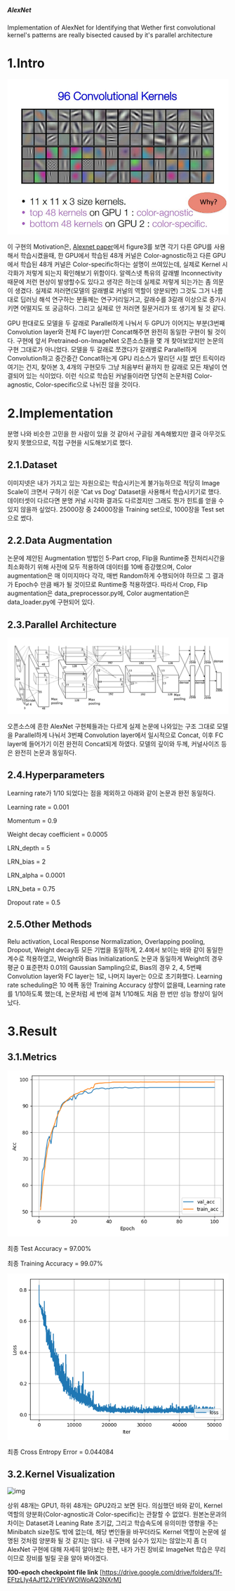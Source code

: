 ##### AlexNet
Implementation of AlexNet for Identifying that Wether first convolutional kernel's patterns are really bisected caused by it's parallel architecture

# 1.Intro
![img](./images/img.jpg)



이 구현의 Motivation은, [Alexnet paper](https://papers.nips.cc/paper/4824-imagenet-classification-with-deep-convolutional-neural-networks.pdf)에서 figure3를 보면 각기 다른 GPU를 사용해서 학습시켰을때, 한 GPU에서 학습된 48개 커널은 Color-agnostic하고 다른 GPU에서 학습된 48개 커널은 Color-specific하다는 설명이 쓰여있는데, 실제로 Kernel 시각화가 저렇게 되는지 확인해보기 위함이다. 알렉스넷 특유의 갈래별 Inconnectivity 때문에 저런 현상이 발생할수도 있다고 생각은 하는데 실제로 저렇게 되는가는 좀 의문이 생겼다. 실제로 저러면(모델의 갈래별로 커널의 역할이 양분되면) 그것도 그거 나름대로 딥러닝 해석 연구하는 분들께는 연구거리일거고, 갈래수를 3갈래 이상으로 증가시키면 어떨지도 또 궁금하다. 그리고 실제로 안 저러면 질문거리가 또 생기게 될 것 같다.


GPU 한대로도 모델을 두 갈래로 Parallel하게 나눠서 두 GPU가 이어지는 부분(3번째 Convolution layer와 전체 FC layer)만 Concat해주면 완전히 동일한 구현이 될 것이다. 
구현에 앞서 Pretrained-on-ImageNet 오픈소스들을 몇 개 찾아보았지만 논문의 구현 그대로가 아니었다. 모델을 두 갈래로 쪼갰다가 갈래별로 Parallel하게 Convolution하고 중간중간 Concat하는게 GPU 리소스가 딸리던 시절 썼던 트릭이라 여기는 건지, 찾아본 3, 4개의 구현모두 그냥 처음부터 끝까지 한 갈래로 모든 채널이 연결되어 있는 식이었다. 이런 식으로 학습된 커널들이라면 당연히 논문처럼 Color-agnostic, Color-specific으로 나뉘진 않을 것이다.



# 2.Implementation

분명 나와 비슷한 고민을 한 사람이 있을 것 같아서 구글링 계속해봤지만 결국 아무것도 찾지 못했으므로, 직접 구현을 시도해보기로 했다.

## 2.1.Dataset

이미지넷은 내가 가지고 있는 자원으로는 학습시키는게 불가능하므로 적당히 Image Scale이 크면서 구하기 쉬운 'Cat vs Dog' Dataset을 사용해서 학습시키기로 했다. 데이터셋이 다르다면 분명 커널 시각화 결과도 다르겠지만 그래도 뭔가 힌트를 얻을 수 있지 않을까 싶었다. 25000장 중 24000장을 Training set으로, 1000장을 Test set으로 썼다.

## 2.2.Data Augmentation

논문에 제안된 Augmentation 방법인 5-Part crop, Flip을 Runtime중 전처리시간을 최소화하기 위해 사전에 모두 적용하여 데이터를 10배 증강했으며, Color augmentation은 매 이미지마다 각각, 매번 Random하게 수행되어야 하므로 그 결과가 Epoch수 만큼 배가 될 것이므로 Runtime중 적용하였다.
따라서 Crop, Flip augmentation은 data_preprocessor.py에, Color augmentation은 data_loader.py에 구현되어 있다.

## 2.3.Parallel Architecture
![img](./images/img2.png)



오픈소스에 흔한 AlexNet 구현체들과는 다르게 실제 논문에 나와있는 구조 그대로 모델을 Parallel하게 나눠서 3번째 Convolution layer에서 일시적으로 Concat, 이후 FC layer에 들어가기 이전 완전히 Concat되게 하였다. 모델의 깊이와 두께, 커널사이즈 등은 완전히 논문과 동일하다.



## 2.4.Hyperparameters

Learning rate가 1/10 되었다는 점을 제외하고 아래와 같이 논문과 완전 동일하다.



Learning rate = 0.001



Momentum = 0.9



Weight decay coefficient = 0.0005



LRN_depth = 5



LRN_bias = 2



LRN_alpha = 0.0001



LRN_beta = 0.75



Dropout rate = 0.5



## 2.5.Other Methods

Relu activation, Local Response Normalization, Overlapping pooling, Dropout, Weight decay등 모든 기법을 동일하게, 2.4에서 보이는 바와 같이 동일한 계수로 적용하였고, Weight와 Bias Initialization도 논문과 동일하게 Weight의 경우 평균 0 표준편차 0.01의 Gaussian Sampling으로, Bias의 경우 2, 4, 5번째 Convolution layer와 FC layer는 1로, 나머지 layer는 0으로 초기화했다. Learning rate scheduling은 10 에폭 동안 Training Accuracy 상향이 없을때, Learning rate를 1/10하도록 했는데, 논문처럼 세 번에 걸쳐 1/10해도 처음 한 번만 성능 향상이 일어났다.



# 3.Result
## 3.1.Metrics
![img](./images/acc.png)



최종 Test Accuracy = 97.00%



최종 Training Accuracy = 99.07%


![img](./images/loss.png)



최종 Cross Entropy Error = 0.044084



## 3.2.Kernel Visualization
![img](./images/first_kernel_visualization.gif)



상위 48개는 GPU1, 하위 48개는 GPU2라고 보면 된다. 의심했던 바와 같이, Kernel 역할의 양분화(Color-agnostic과 Color-specific)는 관찰할 수 없었다. 원본논문과의 차이는 Dataset과 Leaning Rate 초기값, 그리고 학습속도에 유의미한 영향을 주는 Minibatch size정도 밖에 없는데, 해당 변인들을 바꾸더라도 Kernel 역할이 논문에 설명된 것처럼 양분화 될 것 같지는 않다. 내 구현에 실수가 있지는 않았는지 좀 더 AlexNet 구현에 대해 자세히 알아보는 한편, 내가 가진 장비로 ImageNet 학습은 무리이므로 장비를 빌릴 곳을 알아 봐야겠다.





**100-epoch checkpoint file link**
[https://drive.google.com/drive/folders/1f-EFtzLIy4AJf12JY9EVWOlWoAQ3NXrM]
